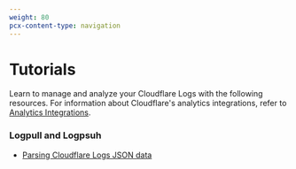 ```yaml
---
weight: 80
pcx-content-type: navigation
---
```


# Tutorials

Learn to manage and analyze your Cloudflare Logs with the following resources. For information about Cloudflare's analytics integrations, refer to [Analytics Integrations](https://developers.cloudflare.com/fundamentals/data-products/analytics-integrations).

### Logpull and Logpsuh

- [Parsing Cloudflare Logs JSON data](/tutorials/parsing-json-log-data/)

